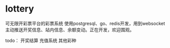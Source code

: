 # lottery
可无限开彩票平台的彩票系统
使用postgresql、go、redis开发，用到websocket主动推送开奖信息、站内信息、余额变动。正在开发，欢迎围观。

todo：
开奖结算
充值系统
其他彩种
